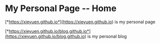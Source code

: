 # My Personal Page -- Home

[*https://xieyuen.github.io*](<https://xieyuen.github.io>) is my personal page

[*https://xieyuen.github.io/blog.github.io*](<https://xieyuen.github.io/blog.github.io>) is my personal blog
